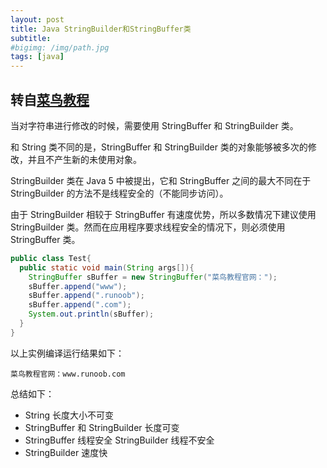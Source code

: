 ```yaml
---
layout: post
title: Java StringBuilder和StringBuffer类
subtitle:
#bigimg: /img/path.jpg
tags: [java]
---
```

## 转自[菜鸟教程](http://www.runoob.com)
当对字符串进行修改的时候，需要使用 StringBuffer 和 StringBuilder 类。

和 String 类不同的是，StringBuffer 和 StringBuilder 类的对象能够被多次的修改，并且不产生新的未使用对象。

StringBuilder 类在 Java 5 中被提出，它和 StringBuffer 之间的最大不同在于 StringBuilder 的方法不是线程安全的（不能同步访问）。

由于 StringBuilder 相较于 StringBuffer 有速度优势，所以多数情况下建议使用 StringBuilder 类。然而在应用程序要求线程安全的情况下，则必须使用 StringBuffer 类。

```java
public class Test{
  public static void main(String args[]){
    StringBuffer sBuffer = new StringBuffer("菜鸟教程官网：");
    sBuffer.append("www");
    sBuffer.append(".runoob");
    sBuffer.append(".com");
    System.out.println(sBuffer);  
  }
}
```
以上实例编译运行结果如下：

~~~
菜鸟教程官网：www.runoob.com
~~~

总结如下：

* String 长度大小不可变
* StringBuffer 和 StringBuilder 长度可变
* StringBuffer 线程安全 StringBuilder 线程不安全
* StringBuilder 速度快
